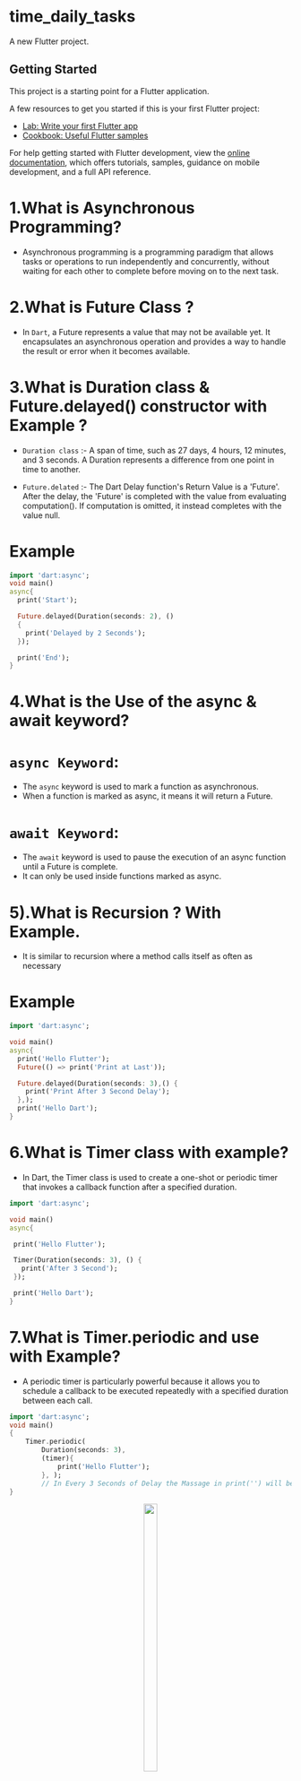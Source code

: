 # time_daily_tasks

A new Flutter project.

## Getting Started

This project is a starting point for a Flutter application.

A few resources to get you started if this is your first Flutter project:

- [Lab: Write your first Flutter app](https://docs.flutter.dev/get-started/codelab)
- [Cookbook: Useful Flutter samples](https://docs.flutter.dev/cookbook)

For help getting started with Flutter development, view the
[online documentation](https://docs.flutter.dev/), which offers tutorials,
samples, guidance on mobile development, and a full API reference.


# 1.What is  Asynchronous Programming?

- Asynchronous programming is a programming paradigm that allows tasks or operations to run independently and concurrently, without waiting for each other to complete before moving on to the next task.

#  2.What is Future Class ?

- In `Dart`, a Future represents a value that may not be available yet. It encapsulates an asynchronous operation and provides a way to handle the result or error when it becomes available. 

# 3.What is Duration class & Future.delayed() constructor with Example ?

- `Duration class` :- A span of time, such as 27 days, 4 hours, 12 minutes, and 3 seconds. A Duration represents a difference from one point in time to another.

- `Future.delated` :- The Dart Delay function's Return Value is a 'Future'. After the delay, the 'Future' is completed with the value from evaluating computation(). If computation is omitted, it instead completes with the value null.

# Example

```Dart
import 'dart:async';
void main() 
async{
  print('Start');

  Future.delayed(Duration(seconds: 2), () 
  {
    print('Delayed by 2 Seconds');
  });

  print('End');
}
```

# 4.What is the Use of the async & await keyword?

# `async Keyword`:
- The `async` keyword is used to mark a function as asynchronous.
- When a function is marked as async, it means it will return a Future.

# `await Keyword`:
- The `await` keyword is used to pause the execution of an async function until a Future is complete.
- It can only be used inside functions marked as async.

# 5).What is Recursion ? With Example.

- It is similar to recursion where a method calls itself as often as necessary

# Example

```Dart
import 'dart:async';

void main()
async{
  print('Hello Flutter');
  Future(() => print('Print at Last'));

  Future.delayed(Duration(seconds: 3),() {
    print('Print After 3 Second Delay');
  },);
  print('Hello Dart');
}
```

# 6.What is Timer class with example?

- In Dart, the Timer class is used to create a one-shot or periodic timer that invokes a callback function after a specified duration.

```Dart
import 'dart:async';

void main()
async{

 print('Hello Flutter');

 Timer(Duration(seconds: 3), () { 
   print('After 3 Second');
 });

 print('Hello Dart');
}
```

# 7.What is Timer.periodic and use with Example?

- A periodic timer is particularly powerful because it allows you to schedule a callback to be executed repeatedly with a specified duration between each call.

```Dart
import 'dart:async';
void main()
{
    Timer.periodic(
        Duration(seconds: 3), 
        (timer){
            print('Hello Flutter');
        }, );
        // In Every 3 Seconds of Delay the Massage in print('') will be Execute..
}
```
<p align="center">
<img src="https://github.com/Dipeshmaurya1/time_daily_tasks/assets/149373441/9daeef64-d8e9-4d2e-8495-68f5930560a7" width=22% height=35%>
</P>


